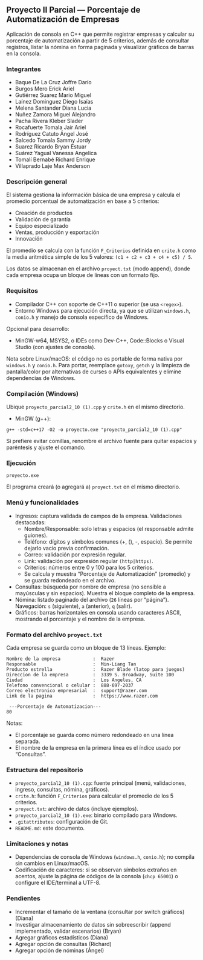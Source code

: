 ## Proyecto II Parcial — Porcentaje de Automatización de Empresas

Aplicación de consola en C++ que permite registrar empresas y calcular su porcentaje de automatización a partir de 5 criterios, además de consultar registros, listar la nómina en forma paginada y visualizar gráficos de barras en la consola.

### Integrantes
- Baque De La Cruz Joffre Darío
- Burgos Mero Erick Ariel
- Gutiérrez Suarez Mario Miguel
- Laínez Dominguez Diego Isaías
- Melena Santander Diana Lucia
- Nuñez Zamora Miguel Alejandro
- Pacha Rivera Kleber Slader
- Rocafuerte Tomala Jair Ariel
- Rodríguez Catuto Ángel José
- Salcedo Tomala Sammy Jordy
- Suarez Ricardo Bryan Estuar
- Suárez Yagual Vanessa Angelica
- Tomalí Bernabé Richard Enrique
- Villaprado Laje Max Anderson

### Descripción general
El sistema gestiona la información básica de una empresa y calcula el promedio porcentual de automatización en base a 5 criterios:
- Creación de productos
- Validación de garantía
- Equipo especializado
- Ventas, producción y exportación
- Innovación

El promedio se calcula con la función `F_Criterios` definida en `crite.h` como la media aritmética simple de los 5 valores: `(c1 + c2 + c3 + c4 + c5) / 5`.

Los datos se almacenan en el archivo `proyect.txt` (modo append), donde cada empresa ocupa un bloque de líneas con un formato fijo.

### Requisitos
- Compilador C++ con soporte de C++11 o superior (se usa `<regex>`).
- Entorno Windows para ejecución directa, ya que se utilizan `windows.h`, `conio.h` y manejo de consola específico de Windows.

Opcional para desarrollo:
- MinGW-w64, MSYS2, o IDEs como Dev-C++, Code::Blocks o Visual Studio (con ajustes de consola).

Nota sobre Linux/macOS: el código no es portable de forma nativa por `windows.h` y `conio.h`. Para portar, reemplace `gotoxy`, `getch` y la limpieza de pantalla/color por alternativas de curses o APIs equivalentes y elimine dependencias de Windows.

### Compilación (Windows)
Ubique `proyecto_parcial2_10 (1).cpp` y `crite.h` en el mismo directorio.

- MinGW (g++):
```
g++ -std=c++17 -O2 -o proyecto.exe "proyecto_parcial2_10 (1).cpp"
```

Si prefiere evitar comillas, renombre el archivo fuente para quitar espacios y paréntesis y ajuste el comando.

### Ejecución
```
proyecto.exe
```
El programa creará (o agregará a) `proyect.txt` en el mismo directorio.

### Menú y funcionalidades
- Ingresos: captura validada de campos de la empresa. Validaciones destacadas:
  - Nombre/Responsable: solo letras y espacios (el responsable admite guiones).
  - Teléfono: dígitos y símbolos comunes (+, (), -, espacio). Se permite dejarlo vacío previa confirmación.
  - Correo: validación por expresión regular.
  - Link: validación por expresión regular `(http|https)`.
  - Criterios: números entre 0 y 100 para los 5 criterios.
  - Se calcula y muestra “Porcentaje de Automatización” (promedio) y se guarda redondeado en el archivo.
- Consultas: búsqueda por nombre de empresa (no sensible a mayúsculas y sin espacios). Muestra el bloque completo de la empresa.
- Nómina: listado paginado del archivo (`26` líneas por “página”). Navegación: `s` (siguiente), `a` (anterior), `q` (salir).
- Gráficos: barras horizontales en consola usando caracteres ASCII, mostrando el porcentaje y el nombre de la empresa.

### Formato del archivo `proyect.txt`
Cada empresa se guarda como un bloque de 13 líneas. Ejemplo:
```
Nombre de la empresa            :  Razer 
Responsable                     :  Min-Liang Tan 
Producto estrella               :  Razer Blade (latop para juegos) 
Direccion de la empresa	        :  3339 S. Broadway, Suite 100 
Ciudad                          :  Los Angeles, CA 
Telefono convencional o celular	:  888-697-2037 
Correo electronico empresarial  :  support@razer.com 
Link de la pagina               :  https://www.razer.com 

 ---Porcentaje de Automatizacion--- 
80 

```
Notas:
- El porcentaje se guarda como número redondeado en una línea separada.
- El nombre de la empresa en la primera línea es el índice usado por “Consultas”.

### Estructura del repositorio
- `proyecto_parcial2_10 (1).cpp`: fuente principal (menú, validaciones, ingreso, consultas, nómina, gráficos).
- `crite.h`: función `F_Criterios` para calcular el promedio de los 5 criterios.
- `proyect.txt`: archivo de datos (incluye ejemplos).
- `proyecto_parcial2_10 (1).exe`: binario compilado para Windows.
- `.gitattributes`: configuración de Git.
- `README.md`: este documento.

### Limitaciones y notas
- Dependencias de consola de Windows (`windows.h`, `conio.h`); no compila sin cambios en Linux/macOS.
- Codificación de caracteres: si se observan símbolos extraños en acentos, ajuste la página de códigos de la consola (`chcp 65001`) o configure el IDE/terminal a UTF-8.

### Pendientes
- Incrementar el tamaño de la ventana (consultar por switch gráficos) (Diana)
- Investigar almacenamiento de datos sin sobreescribir (append implementado, validar escenarios) (Bryan)
- Agregar gráficos estadísticos (Diana)
- Agregar opción de consultas (Richard)
- Agregar opción de nóminas (Ángel)
